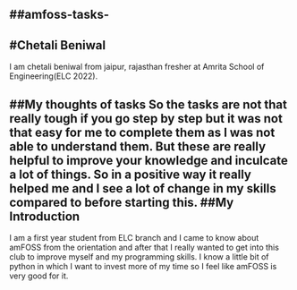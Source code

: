 ##amfoss-tasks-
---
#Chetali Beniwal
---
I am chetali beniwal from jaipur, rajasthan fresher at Amrita School of Engineering(ELC 2022).

##My thoughts of tasks
So the tasks are not that really tough if you go step by step but it was not that easy for me to complete them as I was not able to understand them. But these are really helpful to improve your knowledge and inculcate a lot of things. So in a positive way it really helped me and I see a lot of change in my skills compared to before starting this.
##My Introduction
---
I am a first year student from ELC branch and I came to know about amFOSS from the orientation and after that I really wanted to get into this club to improve myself and my programming skills. I know a little bit of python in which I want to invest more of my time so I feel like amFOSS is very good for it.  
